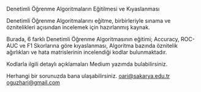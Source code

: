 Denetimli Öğrenme Algoritmaların Eğitilmesi ve Kıyaslanması
 
Denetimli Öğrenme Algoritmalarını eğitme, birbirleriyle sınama ve öznitelikleri açısından incelemek için hazırlanmış kaynak.

Burada, 6 farklı Denetimli Öğrenme Algoritmasının eğitimi; Accuracy, ROC-AUC ve F1 Skorlarına göre kıyaslanması, Algoritma bazında öznitelik ağırlıkları ve hata matrislerinin incelendiği kodlar bulunmaktadır.

Kodlarla ilgili detaylı açıklamaları Medium yazımda bulabilirsiniz. 

Herhangi bir sorunuzda bana ulaşabilirsiniz.
oari@sakarya.edu.tr
oguzhari@gmail.com
